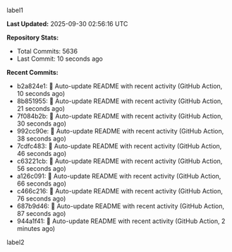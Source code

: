 
label1 
<!-- ACTIVITY_START -->
**Last Updated:** 2025-09-30 02:56:16 UTC

**Repository Stats:**
- Total Commits: 5636
- Last Commit: 10 seconds ago

**Recent Commits:**
- b2a824e1: 🤖 Auto-update README with recent activity (GitHub Action, 10 seconds ago)
- 8b851955: 🤖 Auto-update README with recent activity (GitHub Action, 21 seconds ago)
- 7f084b2b: 🤖 Auto-update README with recent activity (GitHub Action, 30 seconds ago)
- 992cc90e: 🤖 Auto-update README with recent activity (GitHub Action, 38 seconds ago)
- 7cdfc483: 🤖 Auto-update README with recent activity (GitHub Action, 46 seconds ago)
- c63221cb: 🤖 Auto-update README with recent activity (GitHub Action, 56 seconds ago)
- a126c091: 🤖 Auto-update README with recent activity (GitHub Action, 66 seconds ago)
- c466c216: 🤖 Auto-update README with recent activity (GitHub Action, 76 seconds ago)
- 687b9d46: 🤖 Auto-update README with recent activity (GitHub Action, 87 seconds ago)
- 944a1f41: 🤖 Auto-update README with recent activity (GitHub Action, 2 minutes ago)
<!-- ACTIVITY_END -->

label2

